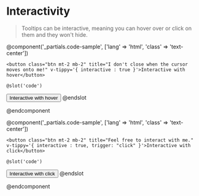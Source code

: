 # Interactivity
> Tooltips can be interactive, meaning you can hover over or click on them and they won't hide.

<interactivity-table-v2/>

@component('_partials.code-sample', ['lang' => 'html', 'class' => 'text-center']) 

    <button class="btn mt-2 mb-2" title="I don't close when the cursor moves onto me!" v-tippy='{ interactive : true }'>Interactive with hover</button>

    @slot('code')
<button title="I don't close when the cursor moves onto me!"
        v-tippy='{ interactive : true }'>
    Interactive with hover
</button>
    @endslot 

@endcomponent

@component('_partials.code-sample', ['lang' => 'html', 'class' => 'text-center']) 

    <button class="btn mt-2 mb-2" title="Feel free to interact with me." v-tippy='{ interactive : true, trigger: "click" }'>Interactive with click</button>

    @slot('code')
<button title="Feel free to interact with me." 
        v-tippy='{ interactive : true, trigger: "click" }'>
    Interactive with click
</button>
    @endslot 

@endcomponent